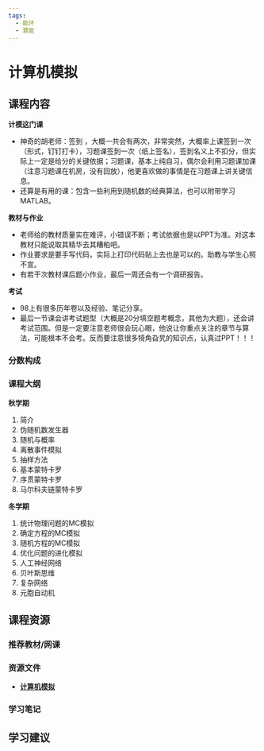 ```yaml
---
tags:
  - 能环
  - 慧能
---
```


# 计算机模拟

## 课程内容

**计模这门课**

- 神奇的胡老师：签到 ，大概一共会有两次，非常突然，大概率上课签到一次（形式，钉钉打卡），习题课签到一次（纸上签名），签到名义上不扣分，但实际上一定是给分的关键依据；习题课，基本上纯自习，偶尔会利用习题课加课（注意习题课在机房，没有回放），他更喜欢做的事情是在习题课上讲关键信息。
- 还算是有用的课：包含一些利用到随机数的经典算法，也可以附带学习MATLAB。

**教材与作业**

- 老师给的教材质量实在难评，小错误不断；考试依据也是以PPT为准。对这本教材只能说取其精华去其糟粕吧。
- 作业要求是要手写代码，实际上打印代码贴上去也是可以的。助教与学生心照不宣。
- 有若干次教材课后题小作业，最后一周还会有一个调研报告。

**考试**

- 98上有很多历年卷以及经验、笔记分享。
- 最后一节课会讲考试题型（大概是20分填空题考概念，其他为大题），还会讲考试范围。但是一定要注意老师很会玩心眼，他说让你重点关注的章节与算法，可能根本不会考。反而要注意很多犄角旮旯的知识点，认真过PPT！！！


### 分数构成



### 课程大纲

**秋学期**

1. 简介
2. 伪随机数发生器
3. 随机与概率
4. 离散事件模拟
5. 抽样方法
6. 基本蒙特卡罗
7. 序贯蒙特卡罗
8. 马尔科夫链蒙特卡罗


**冬学期**

1. 统计物理问题的MC模拟
2. 确定方程的MC模拟
3. 随机方程的MC模拟
4. 优化问题的进化模拟
5. 人工神经网络
6. 贝叶斯思维
7. 复杂网络
8. 元胞自动机






## 课程资源

### 推荐教材/网课

### 资源文件

- [**计算机模拟**](https://pan.baidu.com/s/1r3Dg8tIchisNwrR62kJGGQ?pwd=4q1d)

### 学习笔记

## 学习建议


